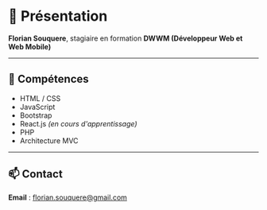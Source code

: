 # 👋 Présentation

**Florian Souquere**, stagiaire en formation **DWWM (Développeur Web et Web Mobile)**

---

## 🧰 Compétences

- HTML / CSS  
- JavaScript  
- Bootstrap  
- React.js *(en cours d'apprentissage)*  
- PHP  
- Architecture MVC  

---

## 📫 Contact

**Email** : florian.souquere@gmail.com
